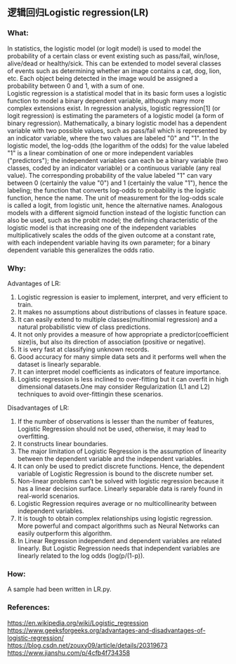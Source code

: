 ## 逻辑回归Logistic regression(LR)

### What:
In statistics, the logistic model (or logit model) is used to model the probability of a certain class or event existing such as pass/fail, win/lose, alive/dead or healthy/sick. This can be extended to model several classes of events such as determining whether an image contains a cat, dog, lion, etc. Each object being detected in the image would be assigned a probability between 0 and 1, with a sum of one.<br/>
Logistic regression is a statistical model that in its basic form uses a logistic function to model a binary dependent variable, although many more complex extensions exist. In regression analysis, logistic regression[1] (or logit regression) is estimating the parameters of a logistic model (a form of binary regression). Mathematically, a binary logistic model has a dependent variable with two possible values, such as pass/fail which is represented by an indicator variable, where the two values are labeled "0" and "1". In the logistic model, the log-odds (the logarithm of the odds) for the value labeled "1" is a linear combination of one or more independent variables ("predictors"); the independent variables can each be a binary variable (two classes, coded by an indicator variable) or a continuous variable (any real value). The corresponding probability of the value labeled "1" can vary between 0 (certainly the value "0") and 1 (certainly the value "1"), hence the labeling; the function that converts log-odds to probability is the logistic function, hence the name. The unit of measurement for the log-odds scale is called a logit, from logistic unit, hence the alternative names. Analogous models with a different sigmoid function instead of the logistic function can also be used, such as the probit model; the defining characteristic of the logistic model is that increasing one of the independent variables multiplicatively scales the odds of the given outcome at a constant rate, with each independent variable having its own parameter; for a binary dependent variable this generalizes the odds ratio.<br/>

### Why:
Advantages of LR:<br/>
1. Logistic regression is easier to implement, interpret, and very efficient to train.<br/>
2. It makes no assumptions about distributions of classes in feature space.<br/>
3. It can easily extend to multiple classes(multinomial regression) and a natural probabilistic view of class predictions.<br/>
4. It not only provides a measure of how appropriate a predictor(coefficient size)is, but also its direction of association (positive or negative).<br/>
5. It is very fast at classifying unknown records.<br/>
6. Good accuracy for many simple data sets and it performs well when the dataset is linearly separable.
7. It can interpret model coefficients as indicators of feature importance.
8. Logistic regression is less inclined to over-fitting but it can overfit in high dimensional datasets.One may consider Regularization (L1 and L2) techniques to avoid over-fittingin these scenarios.

Disadvantages of LR:<br/>
1. If the number of observations is lesser than the number of features, Logistic Regression should not be used, otherwise, it may lead to overfitting.
2. It constructs linear boundaries.
3. The major limitation of Logistic Regression is the assumption of linearity between the dependent variable and the independent variables.
4. It can only be used to predict discrete functions. Hence, the dependent variable of Logistic Regression is bound to the discrete number set.
5. Non-linear problems can’t be solved with logistic regression because it has a linear decision surface. Linearly separable data is rarely found in real-world scenarios.
6. Logistic Regression requires average or no multicollinearity between independent variables.
7. It is tough to obtain complex relationships using logistic regression. More powerful and compact algorithms such as Neural Networks can easily outperform this algorithm.
8. In Linear Regression independent and dependent variables are related linearly. But Logistic Regression needs that independent variables are linearly related to the log odds (log(p/(1-p)).

### How:
A sample had been written in LR.py.<br/>

### References:<br/>
https://en.wikipedia.org/wiki/Logistic_regression<br/>
https://www.geeksforgeeks.org/advantages-and-disadvantages-of-logistic-regression/<br/>
https://blog.csdn.net/zouxy09/article/details/20319673<br/>
https://www.jianshu.com/p/4cfb4f734358<br/>
